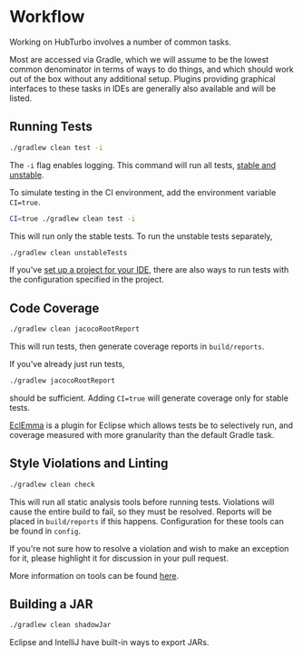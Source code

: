 
# Workflow

Working on HubTurbo involves a number of common tasks.

Most are accessed via Gradle, which we will assume to be the lowest common denominator in terms of ways to do things, and which should work out of the box without any additional setup. Plugins providing graphical interfaces to these tasks in IDEs are generally also available and will be listed.

## Running Tests

```sh
./gradlew clean test -i
```

The `-i` flag enables logging. This command will run all tests, [stable and unstable](testing.md#unstable-tests).

To simulate testing in the CI environment, add the environment variable `CI=true`.

```sh
CI=true ./gradlew clean test -i
```

This will run only the stable tests. To run the unstable tests separately,

```sh
./gradlew clean unstableTests
```

If you've [set up a project for your IDE](settingUpDevEnvironment.md), there are also ways to run tests with the configuration specified in the project.

## Code Coverage

```sh
./gradlew clean jacocoRootReport
```

This will run tests, then generate coverage reports in `build/reports`.

If you've already just run tests,

```sh
./gradlew jacocoRootReport
```

should be sufficient. Adding `CI=true` will generate coverage only for stable tests.

[EclEmma](http://eclemma.org/) is a plugin for Eclipse which allows tests be to selectively run, and coverage measured with more granularity than the default Gradle task.

## Style Violations and Linting

```sh
./gradlew clean check
```

This will run all static analysis tools before running tests. Violations will cause the entire build to fail, so they must be resolved. Reports will be placed in `build/reports` if this happens. Configuration for these tools can be found in `config`.

If you're not sure how to resolve a violation and wish to make an exception for it, please highlight it for discussion in your pull request.

More information on tools can be found [here](staticAnalysis.md).

## Building a JAR

```sh
./gradlew clean shadowJar
```

Eclipse and IntelliJ have built-in ways to export JARs.
